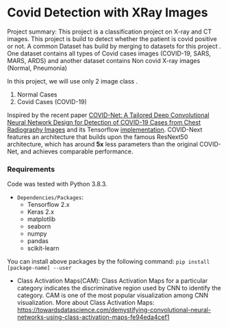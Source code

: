 # Covid Detection with XRay Images

Project summary: This project is a classification project on X-ray and CT images. This project is build to detect whether the patient is covid positive or not. A common Dataset has build by merging to datasets for this project . One dataset contains all types of Covid cases images (COVID-19, SARS, MARS, ARDS) and another dataset contains Non covid X-ray images (Normal, Pneumonia)

In this project, we will use only 2 image class .
1. Normal Cases
2. Covid Cases (COVID-19)

Inspired by the recent paper [COVID-Net: A Tailored Deep Convolutional Neural Network Design for Detection of COVID-19 Cases from Chest Radiography Images](https://arxiv.org/pdf/2003.09871.pdf) and its Tensorflow [implementation](https://github.com/lindawangg/COVID-Net). 
COVID-Next features an architecture that builds upon the famous ResNext50 architecture, which has around **5x** less parameters than the original COVID-Net, and achieves comparable performance.

### Requirements

Code was tested with Python 3.8.3.
- `Dependencies/Packages`:
	- Tensorflow 2.x
	- Keras 2.x
	- matplotlib
	- seaborn
	- numpy
	- pandas
	- scikit-learn

You can install above packages by the following command:
`pip install [package-name] --user`

- Class Activation Maps(CAM):
Class Activation Maps for a particular category indicates the discriminative region used by CNN to identify the category. CAM is one of the most popular visualization among CNN visualization. More about Class Activation Maps: https://towardsdatascience.com/demystifying-convolutional-neural-networks-using-class-activation-maps-fe94eda4cef1